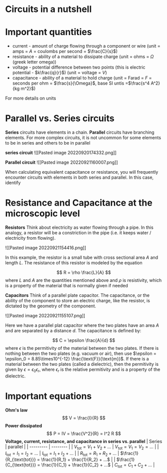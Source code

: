 # Circuits in a nutshell


# Important quantities

- current - amount of charge flowing through a component or wire (unit = amps = $A$ = coulombs per second = $\frac{C}{s}$)
- resistance - ability of a material to dissipate charge (unit = ohms = $\Omega$ (greek letter omega))
- voltage - potential difference between two points (this is electric potential - $k\frac{q}{r}$) (unit = voltage = $V$)
- capacitance - ability of a material to hold charge (unit = Farad = $F$ = seconds per ohm = $\frac{s}{\Omega}$, base SI untis =$\frac{s^4 A^2}{kg m^2}$)

For more details on units 

# Parallel vs. Series circuits

**Series** circuits have elements in a chain. **Parallel** circuits have branching elements. For more complex circuits, it is not uncommon for some elements to be in series and others to be in parallel

**series circuit**
![[Pasted image 20220920174332.png]]

**Parallel circuit**
![[Pasted image 20220921160007.png]]

When calculating equivalent capacitance or resistance, you will frequently encounter circuits with elements in both series and parallel. In this case, identify 

# Resistance and Capacitance at the microscopic level

**Resistors** 
Think about electricity as water flowing through a pipe. In this analogy, a resistor will be a constriction in the pipe (i.e. it keeps water / electricity from flowing).

![[Pasted image 20220921154416.png]]

In this example, the resistor is a small tube with cross sectional area *A* and length *L*. The resistance of this resistor is modeled by the equation

$$
R = \rho \frac{L}{A}
$$
where $L \text{ and } A$ are the quantities mentioned above and $\rho$ is resistivity,  which is a property of the material that is normally given if needed


**Capacitors**
Think of a parallel plate capacitor. The capacitance, or the ability of the component to store an electric charge, like the resistor, is dictated by the geometry of the component. 

![[Pasted image 20220921155107.png]]

Here we have a parallel plat capacitor where the two plates have an area $A$ and are separated by a distance $d$. The capacitance is defined by:

$$
C = \epsilon \frac{A}{d}
$$
where $\epsilon$ is the permitivity of the material between the two plates. If there is nothing between the two plates (e.g. vacuum or air), then use $\epsilon = \epsilon_0 = 8.85\times10^{-12} \frac{\text{F}}{\text{m}}$. If there is a material between the two plates (called a dielectric), then the permitivity is given by $\epsilon = \epsilon_0 \epsilon_r$, where $\epsilon_r$ is the relative permitivity and is a property of the dielectric.

# Important equations

**Ohm's law**
$$
V = \frac{I}{R}
$$
**Power dissipated**
$$
P = IV = \frac{V^2}{R} = I^2 R
$$
**Voltage, current, resistance, and capacitance in series vs. parallel**
| Series | parallel |
| --------- | -------- |
| $V_{\text{tot}} = V_1 + V_2 + ...$ | $V_{\text{tot}} = V_1 = V_2 = ...$ |
| $I_{\text{tot}} = I_1 = I_2 = ...$ | $I_{\text{tot}}  = I_1 + I_2 + ...$ |
| $R_{\text{tot}} = R_1 + R_2 + ...$ | $\frac{1}{R_{\text{tot}}} = \frac{1}{R_1} + \frac{1}{R_2} + ...$ |
| $\frac{1}{C_{\text{tot}}} = \frac{1}{C_1} + \frac{1}{C_2} + ...$ | $C_{\text{tot}} = C_1 + C_2 + ...$ |



